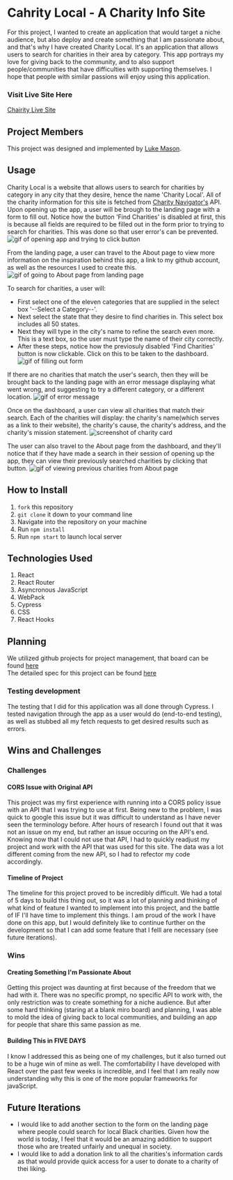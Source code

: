 # Cahrity Local - A Charity Info Site
For this project, I wanted to create an application that would target a niche audience, but also deploy and create something that I am passionate about, and that's why I have created Charity Local. It's an application that allows users to search for charities in their area by category. This app portrays my love for giving back to the community, and to also support people/communities that have difficulties with supporting themselves. I hope that people with similar passions will enjoy using this application.

### Visit Live Site Here
[Chairity Live Site](https://shielded-wildwood-93350.herokuapp.com/)

## Project Members
This project was designed and implemented by [Luke Mason](https://github.com/LukeMason33).

## Usage
Charity Local is a website that allows users to search for charities by category in any city that they desire, hence the name 'Charity Local'. All of the charity information for this site is fetched from [Charity Navigator's](https://www.charitynavigator.org/) API.
Upon opening up the app, a user will be brough to the landing page with a form to fill out. Notice how the button 'Find Charities' is disabled at first, this is because all fields are required to be filled out in the form prior to trying to search for charities. This was done so that user error's can be prevented.
![gif of opening app and trying to click button](https://media.giphy.com/media/2dSzKFMq39b6jV334E/giphy.gif)

From the landing page, a user can travel to the About page to view more information on the inspiration behind this app, a link to my github account, as well as the resources I used to create this.
![gif of going to About page from landing page]()

To search for charities, a user will:
  - First select one of the eleven categories that are supplied in the select box '--Select a Category--'.
  - Next select the state that they desire to find charities in. This select box includes all 50 states.
  - Next they will type in the city's name to refine the search even more. This is a text box, so the user must type the name of their city correctly.
  - After these steps, notice how the previosuly disabled 'Find Charities' button is now clickable. Click on this to be taken to the dashboard.
![gif of filling out form]()

If there are no charities that match the user's search, then they will be brought back to the landing page with an error message displaying what went wrong, and suggesting to try a different category, or a different location.
![gif of error message]()

Once on the dashboard, a user can view all charities that match their search. Each of the charities will display: the charity's name(which serves as a link to their website), the charity's cause, the charity's address, and the charity's mission statement.
![screenshot of charity card]()

The user can also travel to the About page from the dashboard, and they'll notice that if they have made a search in their session of opening up the app, they can view their previously searched charities by clicking that button.
![gif of viewing previous charities from About page]()

## How to Install
1. `fork` this repository
2. `git clone` it down to your command line
3. Navigate into the repository on your machine
4. Run `npm install`
5. Run `npm start` to launch local server

## Technologies Used
1. React
2. React Router
3. Asyncronous JavaScript
3. WebPack
4. Cypress
5. CSS
6. React Hooks

## Planning
We utilized github projects for project management, that board can be found [here](https://github.com/LukeMason33/CharityLocal/projects/1) <br>
The detailed spec for this project can be found [here](https://frontend.turing.io/projects/module-3/niche-audience.html) <br>

### Testing development
The testing that I did for this application was all done through Cypress. I tested navigation through the app as a user would do (end-to-end testing), as well as stubbed all my fetch requests to get desired results such as errors. 

## Wins and Challenges

### Challenges

#### CORS Issue with Original API
This project was my first experience with running into a CORS policy issue with an API that I was trying to use at first. Being new to the problem, I was quick to google this issue but it was difficult to understand as I have never seen the terminology before. After hours of research I found out that it was not an issue on my end, but rather an issue occuring on the API's end. Knowing now that I could not use that API, I had to quickly readjust my project and work with the API that was used for this site. The data was a lot different coming from the new API, so I had to refector my code accordingly. 

#### Timeline of Project
The timeline for this project proved to be incredibly difficult. We had a total of 5 days to build this thing out, so it was a lot of planning and thinking of what kind of feature I wanted to implement into this project, and the battle of IF I'll have time to implement this things. I am proud of the work I have done on this app, but I would definitely like to continue further on the development so that I can add some feature that I felll are necessary (see future iterations).

### Wins

#### Creating Something I'm Passionate About
Getting this project was daunting at first because of the freedom that we had with it. There was no specific prompt, no specific API to work with, the only restriction was to create something for a niche audience. But after some hard thinking (staring at a blank miro board) and planning, I was able to mold the idea of giving back to local communities, and building an app for people that share this same passion as me.

#### Building This in FIVE DAYS
I know I addressed this as being one of my challenges, but it also turned out to be a huge win of mine as well. The comfortability I have developed with React over the past few weeks is incredible, and I feel that I am really now understanding why this is one of the more popular frameworks for javaScript. 

## Future Iterations
* I would like to add another section to the form on the landing page where people could search for local Black charities. Given how the world is today, I feel that it would be an amazing addition to support those who are treated unfairly and unequal in society.
* I would like to add a donation link to all the charities's information cards as that would provide quick access for a user to donate to a charity of thei liking.
